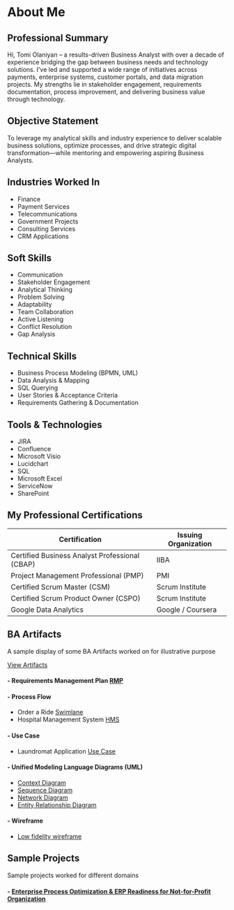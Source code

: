 # About Me

## Professional Summary
Hi, Tomi Olaniyan – a results-driven Business Analyst with over a decade of experience bridging the gap between business needs and technology solutions. I’ve led and supported a wide range of initiatives across payments, enterprise systems, customer portals, and data migration projects. My strengths lie in stakeholder engagement, requirements documentation, process improvement, and delivering business value through technology.

## Objective Statement
To leverage my analytical skills and industry experience to deliver scalable business solutions, optimize processes, and drive strategic digital transformation—while mentoring and empowering aspiring Business Analysts.

## Industries Worked In
- Finance  
- Payment Services  
- Telecommunications  
- Government Projects  
- Consulting Services  
- CRM Applications  

## Soft Skills
- Communication  
- Stakeholder Engagement  
- Analytical Thinking  
- Problem Solving  
- Adaptability  
- Team Collaboration  
- Active Listening  
- Conflict Resolution
- Gap Analysis  

## Technical Skills
- Business Process Modeling (BPMN, UML)  
- Data Analysis & Mapping  
- SQL Querying  
- User Stories & Acceptance Criteria  
- Requirements Gathering & Documentation  

## Tools & Technologies
- JIRA  
- Confluence  
- Microsoft Visio  
- Lucidchart  
- SQL  
- Microsoft Excel  
- ServiceNow  
- SharePoint
  
## My Professional Certifications

| **Certification**                                 | **Issuing Organization**  |
|----------------------------------------------------|---------------------------|
| Certified Business Analyst Professional (CBAP)     | IIBA                      |
| Project Management Professional (PMP)              | PMI                       |
| Certified Scrum Master (CSM)                       | Scrum Institute           |
| Certified Scrum Product Owner (CSPO)               | Scrum Institute           |
| Google Data Analytics                               | Google / Coursera         |


## BA Artifacts
A sample display of some BA Artifacts worked on for illustrative purpose

[View Artifacts](https://github.com/tomiolaniyan/Artifacts/tree/main)

#### - Requirements Management Plan [RMP](https://github.com/tomiolaniyan/Artifacts/blob/main/Requirements%20Management%20Plan.md)

#### - Process Flow 
- Order a Ride [Swimlane](https://github.com/tomiolaniyan/Artifacts/blob/main/RideIT%20Order%20flowchart%20(1).jpg)
- Hospital Management System [HMS](https://github.com/tomiolaniyan/Artifacts/blob/main/HMS-Page-1.drawio%20(1).png)

#### - Use Case
- Laundromat Application [Use Case](https://github.com/tomiolaniyan/Artifacts/blob/main/Easywash%20Use%20case.drawio.png)

#### - Unified Modeling Language Diagrams (UML)
- [Context Diagram](https://github.com/tomiolaniyan/Artifacts/blob/main/Brooks%20context%20Diagram-Page-1.drawio.png)
- [Sequence Diagram](https://github.com/tomiolaniyan/Artifacts/blob/main/Brooks%20Sequence%20diagram-Page-2.drawio.png)
- [Network Diagram](https://github.com/tomiolaniyan/Artifacts/blob/main/Brooks%20Network%20diagram.drawio.png)
- [Entity Relationship Diagram](https://github.com/tomiolaniyan/Artifacts/blob/main/Brooks%20Entity%20relationship%20diagram.drawio.png)

#### - Wireframe
- [Low fidelity wireframe](https://github.com/tomiolaniyan/Artifacts/blob/main/Brooks%20Wireframe%201.png)

## Sample Projects
Sample projects worked for different domains

#### - [Enterprise Process Optimization & ERP Readiness for Not-for-Profit Organization](https://github.com/tomiolaniyan/Sample-Projects/blob/main/Enterprise%20Process%20Optimization%20%26%20ERP%20Readiness%20for%20Not-for-Profit%20Organization)
